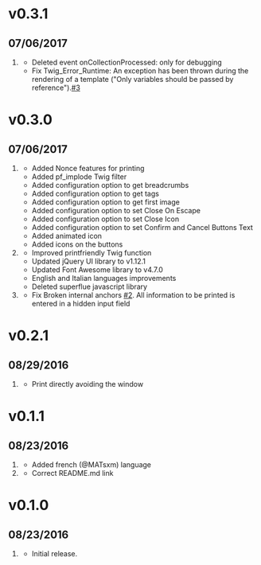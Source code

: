 # v0.3.1
## 07/06/2017

1. [](#bugfix)
    * Deleted event onCollectionProcessed: only for debugging
    * Fix Twig_Error_Runtime: An exception has been thrown during the rendering of a template ("Only variables should be passed by reference").[#3](https://github.com/iusvar/grav-plugin-printfriendly/issues/3)

# v0.3.0
## 07/06/2017

1. [](#new)
    * Added Nonce features for printing
    * Added pf_implode Twig filter
    * Added configuration option to get breadcrumbs
    * Added configuration option to get tags
    * Added configuration option to get first image
    * Added configuration option to set Close On Escape
    * Added configuration option to set Close Icon
    * Added configuration option to set Confirm and Cancel Buttons Text
    * Added animated icon
    * Added icons on the buttons
1. [](#improved)
    * Improved printfriendly Twig function
    * Updated jQuery UI library to v1.12.1
    * Updated Font Awesome library to v4.7.0
    * English and Italian languages improvements
    * Deleted superflue javascript library
1. [](#bugfix)
    * Fix Broken internal anchors [#2](https://github.com/iusvar/grav-plugin-printfriendly/issues/2). All information to be printed is entered in a hidden input field

# v0.2.1
## 08/29/2016

1. [](#improved)
    * Print directly avoiding the window

# v0.1.1
## 08/23/2016

1. [](#improved)
    * Added french (@MATsxm) language
1. [](#bugfix)
    * Correct README.md link

# v0.1.0
##  08/23/2016

1. [](#new)
    * Initial release.
